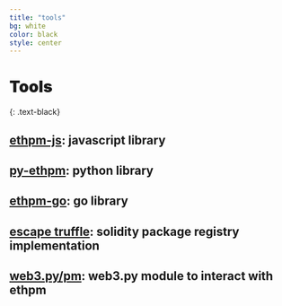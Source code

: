 ```yaml
---
title: "tools"
bg: white
color: black
style: center
---
```


# <span style="font-weight:900;">Tools</span>
{: .text-black}


## <a href="https://github.com/trufflesuite/ethpm-js" target="_blank">ethpm-js</a>: javascript library
## <a href="" target="_blank">py-ethpm</a>: python library
## <a href="" target="_blank">ethpm-go</a>: go library
## <a href="" target="_blank">escape truffle</a>: solidity package registry implementation
## <a href="" target="_blank">web3.py/pm</a>: web3.py module to interact with ethpm
